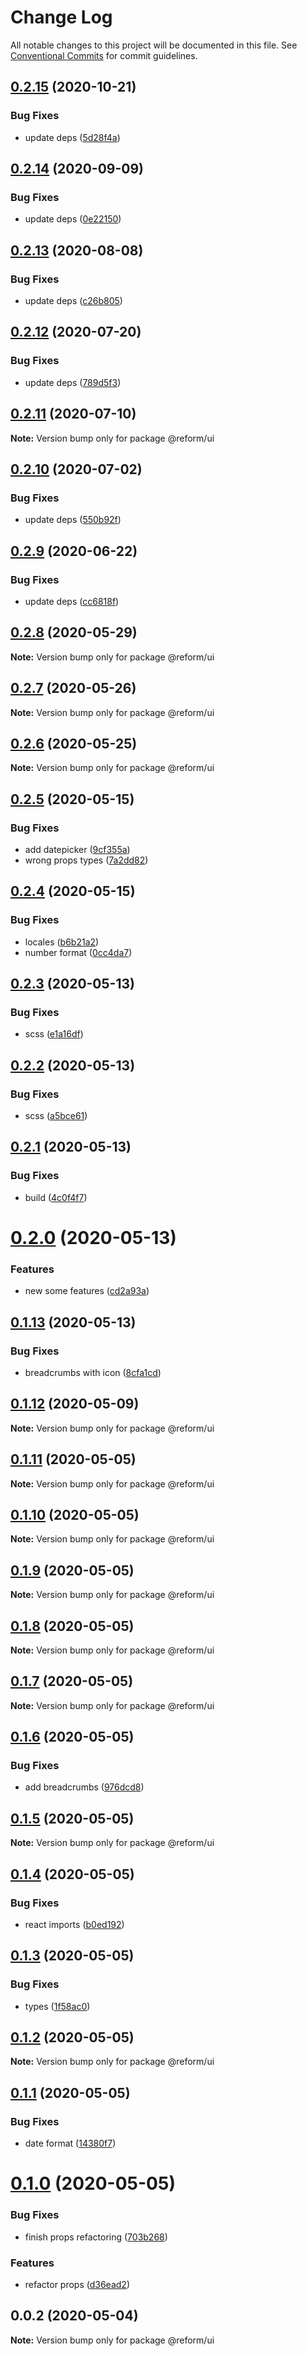 # Change Log

All notable changes to this project will be documented in this file.
See [Conventional Commits](https://conventionalcommits.org) for commit guidelines.

## [0.2.15](https://github.com/izatop/reform/compare/@reform/ui@0.2.14...@reform/ui@0.2.15) (2020-10-21)


### Bug Fixes

* update deps ([5d28f4a](https://github.com/izatop/reform/commit/5d28f4ac647c3c8fb51307b75255ac31823ed0ba))





## [0.2.14](https://github.com/izatop/reform/compare/@reform/ui@0.2.13...@reform/ui@0.2.14) (2020-09-09)


### Bug Fixes

* update deps ([0e22150](https://github.com/izatop/reform/commit/0e22150f9d44f1e9b1181a54ef146c2b84b868b1))





## [0.2.13](https://github.com/izatop/reform/compare/@reform/ui@0.2.12...@reform/ui@0.2.13) (2020-08-08)


### Bug Fixes

* update deps ([c26b805](https://github.com/izatop/reform/commit/c26b8052fdb846332be4b5808ea6a9cf7ec3cda3))





## [0.2.12](https://github.com/izatop/reform/compare/@reform/ui@0.2.11...@reform/ui@0.2.12) (2020-07-20)


### Bug Fixes

* update deps ([789d5f3](https://github.com/izatop/reform/commit/789d5f30237a0da55dd1df133045aa5ae5643bac))





## [0.2.11](https://github.com/izatop/reform/compare/@reform/ui@0.2.10...@reform/ui@0.2.11) (2020-07-10)

**Note:** Version bump only for package @reform/ui





## [0.2.10](https://github.com/izatop/reform/compare/@reform/ui@0.2.9...@reform/ui@0.2.10) (2020-07-02)


### Bug Fixes

* update deps ([550b92f](https://github.com/izatop/reform/commit/550b92fddc4b5e9b553c00a79d56cdb044e6b861))





## [0.2.9](https://github.com/izatop/reform/compare/@reform/ui@0.2.8...@reform/ui@0.2.9) (2020-06-22)


### Bug Fixes

* update deps ([cc6818f](https://github.com/izatop/reform/commit/cc6818fbca414341e3497b76eedb1ca6bea8966b))





## [0.2.8](https://github.com/izatop/reform/compare/@reform/ui@0.2.7...@reform/ui@0.2.8) (2020-05-29)

**Note:** Version bump only for package @reform/ui





## [0.2.7](https://github.com/izatop/reform/compare/@reform/ui@0.2.6...@reform/ui@0.2.7) (2020-05-26)

**Note:** Version bump only for package @reform/ui





## [0.2.6](https://github.com/izatop/reform/compare/@reform/ui@0.2.5...@reform/ui@0.2.6) (2020-05-25)

**Note:** Version bump only for package @reform/ui





## [0.2.5](https://github.com/izatop/reform/compare/@reform/ui@0.2.4...@reform/ui@0.2.5) (2020-05-15)


### Bug Fixes

* add datepicker ([9cf355a](https://github.com/izatop/reform/commit/9cf355acff8faf28d213b04da163f83b014b99cc))
* wrong props types ([7a2dd82](https://github.com/izatop/reform/commit/7a2dd8234f9481c8265c31331d37c4714232bddb))





## [0.2.4](https://github.com/izatop/reform/compare/@reform/ui@0.2.3...@reform/ui@0.2.4) (2020-05-15)


### Bug Fixes

* locales ([b6b21a2](https://github.com/izatop/reform/commit/b6b21a2ce338d1cbd324f27ac514550be6d0b550))
* number format ([0cc4da7](https://github.com/izatop/reform/commit/0cc4da7f5863526e69b40f434451c46c2a13fd2c))





## [0.2.3](https://github.com/izatop/reform/compare/@reform/ui@0.2.2...@reform/ui@0.2.3) (2020-05-13)


### Bug Fixes

* scss ([e1a16df](https://github.com/izatop/reform/commit/e1a16df83377420a98e65a44460ac66611d4d19b))





## [0.2.2](https://github.com/izatop/reform/compare/@reform/ui@0.2.1...@reform/ui@0.2.2) (2020-05-13)


### Bug Fixes

* scss ([a5bce61](https://github.com/izatop/reform/commit/a5bce617294b58b79d0c49fc02dff6392eda0fca))





## [0.2.1](https://github.com/izatop/reform/compare/@reform/ui@0.2.0...@reform/ui@0.2.1) (2020-05-13)


### Bug Fixes

* build ([4c0f4f7](https://github.com/izatop/reform/commit/4c0f4f78a4bcb4f6c732cc05ae14ae81b75b33e2))





# [0.2.0](https://github.com/izatop/reform/compare/@reform/ui@0.1.13...@reform/ui@0.2.0) (2020-05-13)


### Features

* new some features ([cd2a93a](https://github.com/izatop/reform/commit/cd2a93acda6ef780ee7e9a0c39da78579472dd12))





## [0.1.13](https://github.com/izatop/reform/compare/@reform/ui@0.1.12...@reform/ui@0.1.13) (2020-05-13)


### Bug Fixes

* breadcrumbs with icon ([8cfa1cd](https://github.com/izatop/reform/commit/8cfa1cd5d1776044759a34b14132f62363d811ec))





## [0.1.12](https://github.com/izatop/reform/compare/@reform/ui@0.1.11...@reform/ui@0.1.12) (2020-05-09)

**Note:** Version bump only for package @reform/ui





## [0.1.11](https://github.com/izatop/reform/compare/@reform/ui@0.1.10...@reform/ui@0.1.11) (2020-05-05)

**Note:** Version bump only for package @reform/ui





## [0.1.10](https://github.com/izatop/reform/compare/@reform/ui@0.1.9...@reform/ui@0.1.10) (2020-05-05)

**Note:** Version bump only for package @reform/ui





## [0.1.9](https://github.com/izatop/reform/compare/@reform/ui@0.1.8...@reform/ui@0.1.9) (2020-05-05)

**Note:** Version bump only for package @reform/ui





## [0.1.8](https://github.com/izatop/reform/compare/@reform/ui@0.1.7...@reform/ui@0.1.8) (2020-05-05)

**Note:** Version bump only for package @reform/ui





## [0.1.7](https://github.com/izatop/reform/compare/@reform/ui@0.1.6...@reform/ui@0.1.7) (2020-05-05)

**Note:** Version bump only for package @reform/ui





## [0.1.6](https://github.com/izatop/reform/compare/@reform/ui@0.1.5...@reform/ui@0.1.6) (2020-05-05)


### Bug Fixes

* add breadcrumbs ([976dcd8](https://github.com/izatop/reform/commit/976dcd898166d4d0b54e7c82288f323f6ad3d364))





## [0.1.5](https://github.com/izatop/reform/compare/@reform/ui@0.1.4...@reform/ui@0.1.5) (2020-05-05)

**Note:** Version bump only for package @reform/ui





## [0.1.4](https://github.com/izatop/reform/compare/@reform/ui@0.1.3...@reform/ui@0.1.4) (2020-05-05)


### Bug Fixes

* react imports ([b0ed192](https://github.com/izatop/reform/commit/b0ed192edc1aed2383826c54c3f45346593549df))





## [0.1.3](https://github.com/izatop/reform/compare/@reform/ui@0.1.2...@reform/ui@0.1.3) (2020-05-05)


### Bug Fixes

* types ([1f58ac0](https://github.com/izatop/reform/commit/1f58ac02776713b14ac44914fc94a68cd291566c))





## [0.1.2](https://github.com/izatop/reform/compare/@reform/ui@0.1.1...@reform/ui@0.1.2) (2020-05-05)

**Note:** Version bump only for package @reform/ui





## [0.1.1](https://github.com/izatop/reform/compare/@reform/ui@0.1.0...@reform/ui@0.1.1) (2020-05-05)


### Bug Fixes

* date format ([14380f7](https://github.com/izatop/reform/commit/14380f70108f63b5b46070fcee4a9f655d5fae76))





# [0.1.0](https://github.com/izatop/reform/compare/@reform/ui@0.0.2...@reform/ui@0.1.0) (2020-05-05)


### Bug Fixes

* finish props refactoring ([703b268](https://github.com/izatop/reform/commit/703b268dbf93d99a3740964089c81413bb99315b))


### Features

* refactor props ([d36ead2](https://github.com/izatop/reform/commit/d36ead2b69c54b8633760803f1fd9744c86ba455))





## 0.0.2 (2020-05-04)

**Note:** Version bump only for package @reform/ui

